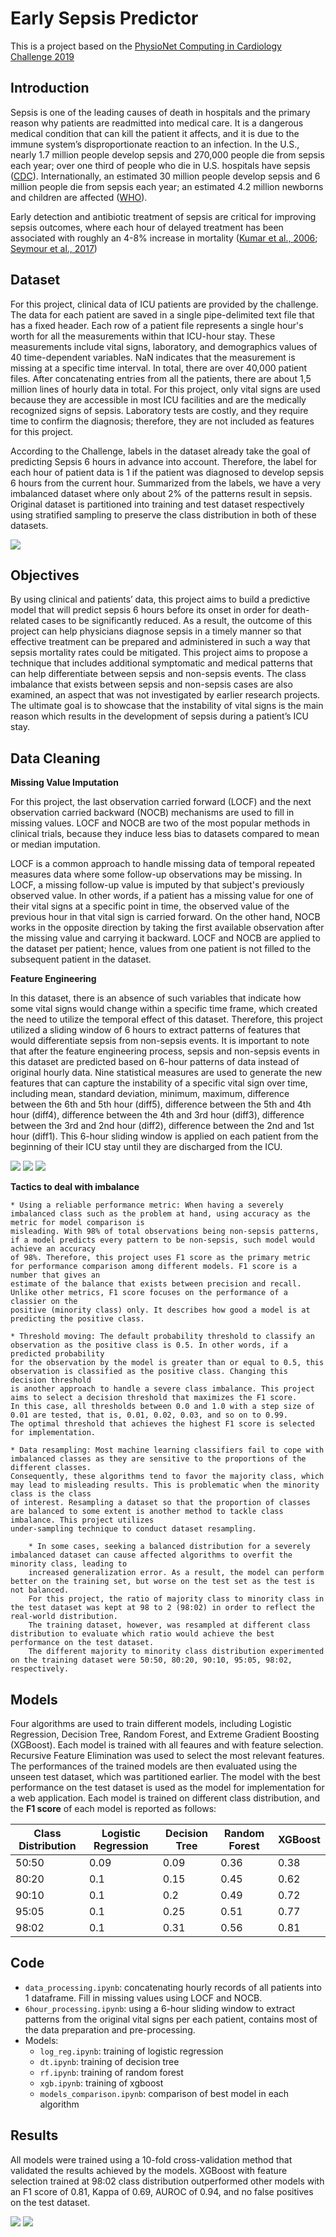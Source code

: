 # Early Sepsis Predictor
This is a project based on the [PhysioNet Computing in Cardiology Challenge 2019](https://physionet.org/content/challenge-2019/1.0.0/)

## Introduction
Sepsis is one of the leading causes of death in hospitals and the primary reason why patients are readmitted into medical care.
It is a dangerous medical condition that can kill the patient it affects, and it is due to the immune system’s disproportionate reaction to an infection.
In the U.S., nearly 1.7 million people develop sepsis and 270,000 people die from sepsis each year; over one third of people who die in U.S.
hospitals have sepsis ([CDC](https://www.cdc.gov/sepsis/datareports/index.html)). Internationally, an estimated 30 million people develop sepsis and 6 million people
die from sepsis each year; an estimated 4.2 million newborns and children are affected ([WHO](https://www.who.int/news-room/fact-sheets/detail/sepsis)).

Early detection and antibiotic treatment of sepsis are critical for improving sepsis outcomes, where each hour of delayed treatment has been associated
with roughly an 4-8% increase in mortality ([Kumar et al., 2006](https://www.ncbi.nlm.nih.gov/pubmed/16625125); [Seymour et al., 2017](https://www.ncbi.nlm.nih.gov/pubmed/28528569))

## Dataset
For this project, clinical data of ICU patients are provided by the challenge. The data for each patient are saved in a single pipe-delimited text file that
has a fixed header. Each row of a patient file represents a single hour's worth for all the measurements within that ICU-hour stay. These measurements include
vital signs, laboratory, and demographics values of 40 time-dependent variables. NaN indicates that the measurement is missing at a specific time interval.
In total, there are over 40,000 patient files. After concatenating entries from all the patients, there are about 1,5 million lines of hourly data in total.
For this project, only vital signs are used because they are accessible in most ICU facilities and are the medically recognized signs of sepsis.
Laboratory tests are costly, and they require time to confirm the diagnosis; therefore, they are not included as features for this project.

According to the Challenge, labels in the dataset already take the goal of predicting Sepsis 6 hours in advance into account. Therefore, the label for each hour
of patient data is 1 if the patient was diagnosed to develop sepsis 6 hours from the current hour. Summarized from the labels, we have a very imbalanced dataset
where only about 2% of the patterns result in sepsis. Original dataset is partitioned into training and test dataset respectively using stratified sampling to preserve
the class distribution in both of these datasets.

![](/images/imbalance.png)

## Objectives
By using clinical and patients’ data, this project aims to build a predictive model that will predict sepsis 6 hours before its onset in order for death-related
cases to be significantly reduced. As a result, the outcome of this project can help physicians diagnose sepsis in a timely manner so that effective treatment
can be prepared and administered in such a way that sepsis mortality rates could be mitigated. This project aims to propose a technique that includes additional
symptomatic and medical patterns that can help differentiate between sepsis and non-sepsis events. The class imbalance that exists between sepsis and non-sepsis
cases are also examined, an aspect that was not investigated by earlier research projects. The ultimate goal is to showcase that the instability of vital signs is
the main reason which results in the development of sepsis during a patient’s ICU stay.

## Data Cleaning

**Missing Value Imputation**

For this project, the last observation carried forward (LOCF) and the next observation carried backward (NOCB) mechanisms are used to fill in missing values.
LOCF and NOCB are two of the most popular methods in clinical trials, because they induce less bias to datasets compared to mean or median imputation.

LOCF is a common approach to handle missing data of temporal repeated measures data where some follow-up observations may be missing. In LOCF, a missing follow-up
value is imputed by that subject's previously observed value. In other words, if a patient has a missing value for one of their vital signs at a specific point
in time, the observed value of the previous hour in that vital sign is carried forward. On the other hand, NOCB works in the opposite direction by taking the first
available observation after the missing value and carrying it backward. LOCF and NOCB are applied to the dataset per patient; hence, values from one patient is
not filled to the subsequent patient in the dataset.

**Feature Engineering**

In this dataset, there is an absence of such variables that indicate how some vital signs would change within a specific time frame, which created the need
to utilize the temporal effect of this dataset. Therefore, this project utilized a sliding window of 6 hours to extract patterns of features that would differentiate
sepsis from non-sepsis events. It is important to note that after the feature engineering process, sepsis and non-sepsis events in this dataset are predicted
based on 6-hour patterns of data instead of original hourly data. Nine statistical measures are used to generate the new features that can capture the instability
of a specific vital sign over time, including mean, standard deviation, minimum, maximum, difference between the 6th and 5th hour (diff5), difference between the 5th
and 4th hour (diff4), difference between the 4th and 3rd hour (diff3), difference between the 3rd and 2nd hour (diff2), difference between the 2nd and 1st hour (diff1).
This 6-hour sliding window is applied on each patient from the beginning of their ICU stay until they are discharged from the ICU.

![](/images/sliding_window1.png)
![](/images/sliding_window2.png)
![](/images/sliding_window3.png)

**Tactics to deal with imbalance**

    * Using a reliable performance metric: When having a severely imbalanced class such as the problem at hand, using accuracy as the metric for model comparison is
    misleading. With 98% of total observations being non-sepsis patterns, if a model predicts every pattern to be non-sepsis, such model would achieve an accuracy
    of 98%. Therefore, this project uses F1 score as the primary metric for performance comparison among different models. F1 score is a number that gives an
    estimate of the balance that exists between precision and recall. Unlike other metrics, F1 score focuses on the performance of a classier on the
    positive (minority class) only. It describes how good a model is at predicting the positive class.

    * Threshold moving: The default probability threshold to classify an observation as the positive class is 0.5. In other words, if a predicted probability
    for the observation by the model is greater than or equal to 0.5, this observation is classified as the positive class. Changing this decision threshold
    is another approach to handle a severe class imbalance. This project aims to select a decision threshold that maximizes the F1 score.
    In this case, all thresholds between 0.0 and 1.0 with a step size of 0.01 are tested, that is, 0.01, 0.02, 0.03, and so on to 0.99.
    The optimal threshold that achieves the highest F1 score is selected for implementation.

    * Data resampling: Most machine learning classifiers fail to cope with imbalanced classes as they are sensitive to the proportions of the different classes.
    Consequently, these algorithms tend to favor the majority class, which may lead to misleading results. This is problematic when the minority class is the class
    of interest. Resampling a dataset so that the proportion of classes are balanced to some extent is another method to tackle class imbalance. This project utilizes
    under-sampling technique to conduct dataset resampling.

        * In some cases, seeking a balanced distribution for a severely imbalanced dataset can cause affected algorithms to overfit the minority class, leading to
        increased generalization error. As a result, the model can perform better on the training set, but worse on the test set as the test is not balanced.
        For this project, the ratio of majority class to minority class in the test dataset was kept at 98 to 2 (98:02) in order to reflect the real-world distribution.
        The training dataset, however, was resampled at different class distribution to evaluate which ratio would achieve the best performance on the test dataset.
        The different majority to minority class distribution experimented on the training dataset were 50:50, 80:20, 90:10, 95:05, 98:02, respectively.

## Models
Four algorithms are used to train different models, including Logistic Regression, Decision Tree, Random Forest, and Extreme Gradient Boosting (XGBoost). Each model is
trained with all feaures and with feature selection. Recursive Feature Elimination was used to select the most relevant features. The performances of the trained
models are then evaluated using the unseen test dataset, which was partitioned earlier. The model with the best performance on the test dataset is used as the model
for implementation for a web application. Each model is trained on different class distribution, and the **F1 score** of each model is reported as follows:

Class Distribution | Logistic Regression | Decision Tree | Random Forest | XGBoost
------------------ | ------------------- | ------------- | ------------- | -------
50:50 | 0.09 | 0.09 | 0.36 | 0.38
80:20 | 0.1 | 0.15 | 0.45 | 0.62
90:10 | 0.1 | 0.2 | 0.49 | 0.72
95:05 | 0.1 | 0.25 | 0.51 | 0.77
98:02 | 0.1 | 0.31 | 0.56 | 0.81

## Code
* `data_processing.ipynb`: concatenating hourly records of all patients into 1 dataframe. Fill in missing values using LOCF and NOCB.
* `6hour_processing.ipynb`: using a 6-hour sliding window to extract patterns from the original vital signs per each patient, contains most of the data preparation and pre-processing.
* Models:
    * `log_reg.ipynb`: training of logistic regression
    * `dt.ipynb`: training of decision tree
    * `rf.ipynb`: training of random forest
    * `xgb.ipynb`: training of xgboost
    * `models_comparison.ipynb`: comparison of best model in each algorithm

## Results
All models were trained using a 10-fold cross-validation method that validated the results achieved by the models.
XGBoost with feature selection trained at 98:02 class distribution outperformed other models with an F1 score of 0.81, Kappa of 0.69,
AUROC of 0.94, and no false positives on the test dataset.

![](/images/f1_comparison.png)
![](/images/multiple_roc_curve.png)
